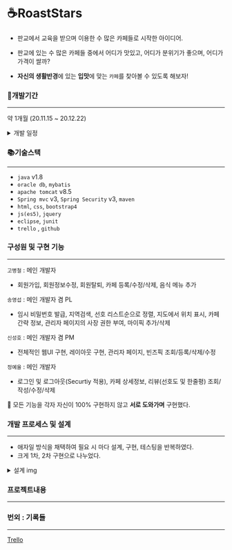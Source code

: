 # ☕RoastStars

- 판교에서 교육을 받으며 이용한 수 많은 카페들로 시작한 아이디어.

- 판교에 있는 수 많은 카페들 중에서 어디가 맛있고, 어디가 분위기가 좋으며, 어디가 가격이 쌀까?
- **자신의 생활반경**에 있는 **입맛**에 맞는 `카페`를 찾아볼 수 있도록 해보자!



### 📆개발기간

---

약 1개월 (20.11.15 ~ 20.12.22)

<details>
<summary>개발 일정</summary>
<div markdown="1">
- 초기 개발 일정 계획
!img1차 개발 일정

- 최종 개발 일정
!img최종 개발 일정
</div>
</details>



### 📚기술스택

----

- `java` v1.8 
-  `oracle db`, `mybatis`
-  `apache tomcat` v8.5
- `Spring mvc` v3, `Spring Security` v3, `maven`
- `html`, `css`, `bootstrap4`
-  `js(es5)`, `jquery`
- `eclipse`, `junit`
- `trello` , `github`



### 구성원 및 구현 기능

---

`고병철` : 메인 개발자

- 회원가입, 회원정보수정, 회원탈퇴, 카페 등록/수정/삭제, 음식 메뉴 추가

`송영섭` : 메인 개발자 겸 PL

- 임시 비밀번호 발급, 지역검색, 선호 리스트순으로 정렬, 지도에서 위치 표시, 카페 간략 정보, 관리자 페이지의 사장 권한 부여, 마이픽 추가/삭제

`신성호` : 메인 개발자 겸 PM

- 전체적인 웹UI 구현, 레이아웃 구현, 관리자 페이지, 빈즈픽 조회/등록/삭제/수정

`정예울` : 메인 개발자

- 로그인 및 로그아웃(Securtiy 적용), 카페 상세정보, 리뷰(선호도 및 한줄평) 조회/작성/수정/삭제



🎇 모든 기능을 각자 자신이 100% 구현하지 않고 **서로 도와가며** 구현했다.



### 개발 프로세스 및 설계

---

- 애자일 방식을 채택하여 필요 시 마다 설계, 구현, 테스팅을 반복하였다.
- 크게 1차, 2차 구현으로 나누었다.

<details>
<summary>설계 img</summary>
<div markdown="1">

<details>
<summary>Usecase Diagram</summary>
<div markdown="1">
- 토의
>

- 초기 UseCase Diagram
> 비회원
>

> 고객
>

> 사장
>

> 관리자
>

- 최종 UseCase Diagram
> 비회원
>

> 고객
>

> 사장
>

> 관리자
>

</div>
</details>

<details>
<summary>ERD</summary>
<div markdown="1">
- 초기 논리 ERD
>

- 초기 물리 ERD
>

- 최종 논리 ERD
>

- 최종 물리
>

</div>
</details>

<details>
<summary>Class Diagram</summary>
<div markdown="1">
- 토의
>
>

- 초기 Class Diagram
>

- 최종 Class Diagram
>

</div>
</details>

<details>
<summary>File List</summary>
<div markdown="1">
- 토의
>

- 최종 File List
>

</div>
</details>

</div>
</details>



### 프로젝트내용

---



### 번외 : 기록들

----

[Trello](https://trello.com/b/fMGKsYuT/roast-stars-project)





